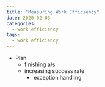 ```yaml
---
title: "Measuring Work Efficiency"
date: 2020-02-03
categories: 
  - work efficiency
tags:
  - work efficiency
---
```



- Plan
    - finishing a/s  
    - increasing success rate
        - exception handling